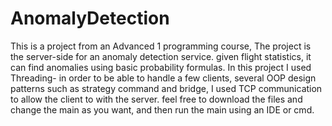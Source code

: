 # AnomalyDetection

This is a project from an Advanced 1 programming course, The project is the server-side for an anomaly detection service. given flight statistics, it can find anomalies using basic probability formulas. In this project I used Threading- in order to be able to handle a few clients, several OOP design patterns such as strategy command and bridge, I used TCP communication to allow the client to with the server. feel free to download the files and change the main as you want, and then run the main using an IDE or cmd.
